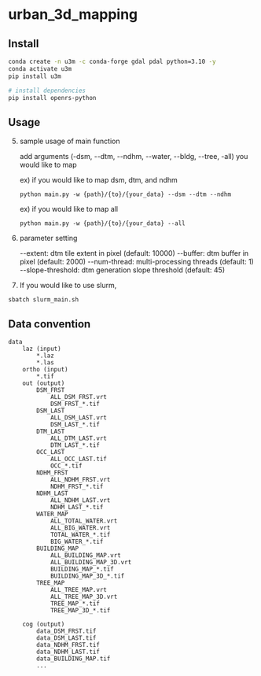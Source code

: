 # urban_3d_mapping

## Install

```bash
conda create -n u3m -c conda-forge gdal pdal python=3.10 -y
conda activate u3m
pip install u3m

# install dependencies
pip install openrs-python
```

## Usage

5. sample usage of main function

    add arguments (-dsm, --dtm, --ndhm, --water, --bldg, --tree, -all) you would like to map

    ex) if you would like to map dsm, dtm, and ndhm
    ```
    python main.py -w {path}/{to}/{your_data} --dsm --dtm --ndhm 
    ```

    ex) if you would like to map all
    ```
    python main.py -w {path}/{to}/{your_data} --all
    ```

6. parameter setting

    --extent: dtm tile extent in pixel (default: 10000)
    --buffer: dtm buffer in pixel (default: 2000)
    --num-thread: multi-processing threads (default: 1)
    --slope-threshold: dtm generation slope threshold (default: 45)


7. If you would like to use slurm,
```
sbatch slurm_main.sh
```



## Data convention

```
data
    laz (input)
        *.laz
        *.las
    ortho (input)
        *.tif
    out (output)
        DSM_FRST
            ALL_DSM_FRST.vrt
            DSM_FRST_*.tif
        DSM_LAST
            ALL_DSM_LAST.vrt
            DSM_LAST_*.tif
        DTM_LAST
            ALL_DTM_LAST.vrt
            DTM_LAST_*.tif
        OCC_LAST
            ALL_OCC_LAST.tif
            OCC_*.tif
        NDHM_FRST
            ALL_NDHM_FRST.vrt
            NDHM_FRST_*.tif
        NDHM_LAST
            ALL_NDHM_LAST.vrt
            NDHM_LAST_*.tif
        WATER_MAP
            ALL_TOTAL_WATER.vrt
            ALL_BIG_WATER.vrt
            TOTAL_WATER_*.tif
            BIG_WATER_*.tif
        BUILDING_MAP
            ALL_BUILDING_MAP.vrt
            ALL_BUILDING_MAP_3D.vrt
            BUILDING_MAP_*.tif
            BUILDING_MAP_3D_*.tif
        TREE_MAP
            ALL_TREE_MAP.vrt
            ALL_TREE_MAP_3D.vrt
            TREE_MAP_*.tif
            TREE_MAP_3D_*.tif

    cog (output)
        data_DSM_FRST.tif
        data_DSM_LAST.tif
        data_NDHM_FRST.tif
        data_NDHM_LAST.tif
        data_BUILDING_MAP.tif
        ...
        
```
